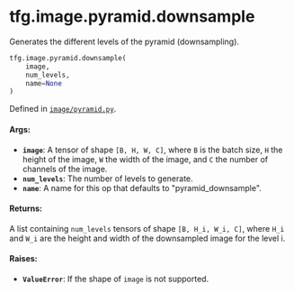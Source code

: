 <div itemscope itemtype="http://developers.google.com/ReferenceObject">
<meta itemprop="name" content="tfg.image.pyramid.downsample" />
<meta itemprop="path" content="Stable" />
</div>

# tfg.image.pyramid.downsample

Generates the different levels of the pyramid (downsampling).

``` python
tfg.image.pyramid.downsample(
    image,
    num_levels,
    name=None
)
```



Defined in [`image/pyramid.py`](https://github.com/tensorflow/agents/tree/master/tensorflow_graphics/image/pyramid.py).

<!-- Placeholder for "Used in" -->

#### Args:

* <b>`image`</b>: A tensor of shape `[B, H, W, C]`, where `B` is the batch size, `H`
    the height of the image, `W` the width of the image, and `C` the number of
    channels of the image.
* <b>`num_levels`</b>: The number of levels to generate.
* <b>`name`</b>: A name for this op that defaults to "pyramid_downsample".


#### Returns:

A list containing `num_levels` tensors of shape `[B, H_i, W_i, C]`, where
`H_i` and `W_i` are the height and width of the downsampled image for the
level i.


#### Raises:

* <b>`ValueError`</b>: If the shape of `image` is not supported.